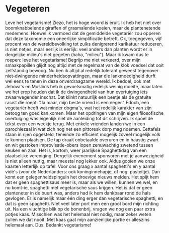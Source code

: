 # Vegeteren

Leve het vegetarisme! Ziezo, het is hoge woord is eruit. Ik heb het niet over boomknabbelende giraffen of grasmalende koeien, maar de plantenetende medemens. Hoewel ik vermoed dat de gemiddelde vegetariër zou opperen dat deze taxonomie een oneerlijke simplificatie betreft. Ok, toegegeven, vijf procent van de wereldbevolking tot zulks denigrerend karikatuur reduceren, is niet netjes, maar eerlijk is eerlijk: veel anders dan planten wordt er in dergelijke milieu's niet gegeten (haha, "milieu").
Maar ik kwam dus te roepen: leve het vegetarisme! Begrijp me niet verkeerd, over mijn smaakpapillen glijdt nog altijd met de regelmaat van de klok voedsel dat ooit zelfstandig bewoog. Nu ben ik altijd al redelijk tolerant geweest tegenover niet-dwingende minderheidsopvattingen, maar die lankmoedigheid durft wel eens te tanen in deze onverdraagzame wereld. Ik bedoel, ook met Jehova's en Moslims heb ik gevoelsmatig redelijk weinig moeite, maar laten we het erop houden dat ik de dwingendheid van hun overtuiging iets zwaarwegender inschat. Dat klinkt natuurlijk een beetje als de gratuite racist die roept: "Ja maar, mijn beste vriend is een neger." Edoch, een vegetariër heeft wat minder dogma's, wat het redelijk karakter van zijn betoog ten goed kan komen.
Maar het opdringen van mijn eigen filosofische overtuiging was eigenlijk niet de aanleiding tot dit schrijven. Ik spoel de tekst even een weekje terug.
Met enkele vrienden landen we in een parochiezaal in wat zich nog net een pittoresk dorp mag noemen. Eettafels staan in rijen opgesteld, teneinde zo efficiënt mogelijk zoveel mogelijk volk te kunnen plaatsen. De tap draait onbetaalde overuren en in haastig zwart en wit gestoken improvisatie-obers lopen zenuwachtig zwetend tussen keuken en zaal. Het is, kortom, weer jaarlijkse Spaghettidag van een plaatselijke vereniging. Dergelijk evenement sponsoren met je aanwezigheid is niet alleen nuttig, maar meestal nog lekker ook.
Aldus gooien we onze kaarten letterlijk op tafel. Voor ons graag x aantal spaghetti's en y aantal vidé's (voor de Nederlanders: ook koninginnehapje, of nog: pasteitje). Dan komt een gelegenheidspinguin het droevige nieuws melden. Het spijt hem dat er geen spaghettisaus meer is, maar als we willen, kunnen we wel, en nu komt-ie, spaghetti met vegetarische saus krijgen. Het is dat er geen planteneter in de buurt was, anders had ik hem dankbaar rond de hals gevlogen. Er is namelijk maar één ding erger dan vegetarische spaghetti, en dat is geen spaghetti.
Niet veel later port men een groot bord mijn richting uit. Na een vluchtige blik op de bonenbrij, vragen we nog een paar extra potjes kaas. Misschien was het helemaal niet nodig, maar zeker weten zullen we dat nooit. Met kaas gaat mijn aanzienlijke portie er alleszins helemaal aan. Dus:
Bedankt vegetarisme!